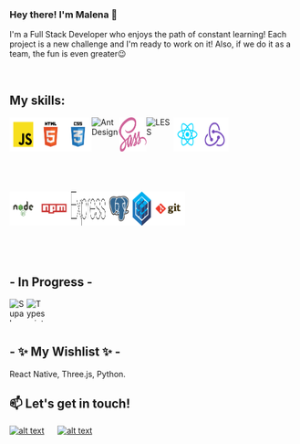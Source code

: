 ### Hey there! I'm Malena 👋

I'm a Full Stack Developer who enjoys the path of constant learning! Each project is a new challenge and I'm ready to work on it!
Also, if we do it as a team, the fun is even greater😉

&nbsp;

## My skills:
<p align="">
<a href="https://developer.mozilla.org/en-US/docs/Web/JavaScript"><img alt="Javascript" src="https://raw.githubusercontent.com/triciopa/triciopa/main/logos/languages/javascript.svg" align="left" height="60" width="48" ></a>
<a href="https://www.w3schools.com/html/default.asp"><img alt="HTML5" src="https://raw.githubusercontent.com/triciopa/triciopa/main/logos/others/html.svg" align="left" height="60" width="48" ></a>
<a href="https://css-tricks.com/"><img alt="CSS3" src="https://raw.githubusercontent.com/triciopa/triciopa/main/logos/others/css.svg" align="left" height="60" width="48" ></a>
<a href="https://ant.design/"><img alt="Ant Design" src="https://gw.alipayobjects.com/zos/rmsportal/rlpTLlbMzTNYuZGGCVYM.png" align="left" height="47" width="48" ></a>
<a href="https://sass-lang.com/"><img alt="SASS" src="https://raw.githubusercontent.com/triciopa/triciopa/main/logos/others/sass-1.svg" align="left" height="60" width="48" ></a>
<a href="https://lesscss.org/"><img alt="LESS" src="https://cdn.iconscout.com/icon/free/png-256/less-7-226016.png" align="left" height="60" width="48" ></a>
<a href="https://reactjs.org/docs/hello-world.html"><img alt="React" src="https://raw.githubusercontent.com/triciopa/triciopa/main/logos/frameworks/react.svg" align="left" height="60" width="48" ></a>
<a href="https://redux.js.org/tutorials/essentials/part-1-overview-concepts"><img alt="Redux" src="https://raw.githubusercontent.com/triciopa/triciopa/main/logos/frameworks/redux.svg" align="left" height="60" width="48" ></a>

<br/><br/>
&nbsp;


<br/><br/>
&nbsp;

<p align="">
<a href="https://nodejs.org/dist/latest-v14.x/docs/api/"><img alt="Node" src="https://raw.githubusercontent.com/triciopa/triciopa/main/logos/frameworks/nodejs.svg" align="left" height="60" width="48" ></a>
<a href="https://www.npmjs.com/"><img alt="NPM" src="https://raw.githubusercontent.com/triciopa/triciopa/main/logos/others/npm.svg" align="left" height="60" width="60" ></a>
<a href="https://expressjs.com/en/5x/api.html"><img alt="Express" src="https://raw.githubusercontent.com/triciopa/triciopa/main/logos/frameworks/expressjs2.svg"  align="left" height="60" width="60" ></a>
<a href="https://www.postgresql.org/docs/13/index.html"><img alt="PostgreSQL" src="https://raw.githubusercontent.com/triciopa/triciopa/main/logos/databases/postgresql.svg" align="left" height="60" width="48" ></a>
<a href="https://sequelize.org/master/"><img alt="Sequelize" src="https://github.com/triciopa/triciopa/blob/main/logos/databases/sequelize.svg" align="left" height="60" width="32" ></a>
<a href="https://git-scm.com/docs/gittutorial" target="_blank"><img alt="Git" src="https://raw.githubusercontent.com/triciopa/triciopa/main/logos/others/git.svg" align="left" height="60" width="60" ></a>

<br/><br/>
&nbsp;

<br/><br/>
&nbsp;

## - In Progress -

<p align="">
<a href="https://supabase.io/"><img alt="Supabase" src="https://res.cloudinary.com/apideck/image/upload/w_200,f_auto/v1598443537/icons/supabase-io.jpg"  align="left" height="40" width="30" ></a>
<a href="https://www.typescriptlang.org/"><img alt="Typescript" src="https://cdn.iconscout.com/icon/free/png-512/typescript-1174965.png" align="left" height="40" width="32" ></a>

<br/><br/>
&nbsp;

## - ✨ My Wishlist ✨ -

React Native, Three.js, Python.

## 📫 Let's get in touch! 

[![alt text][1.1]][1]
&nbsp;&nbsp;&nbsp;&nbsp;
[![alt text][2.1]][2]

[1.1]: https://raw.githubusercontent.com/paulrobertlloyd/socialmediaicons/main/linkedin-48x48.png

[1]: https://www.linkedin.com/in/malena-goni/

[2.1]:https://raw.githubusercontent.com/paulrobertlloyd/socialmediaicons/main/email-48x48.png

[2]: mailto:malennacg@gmail.com


